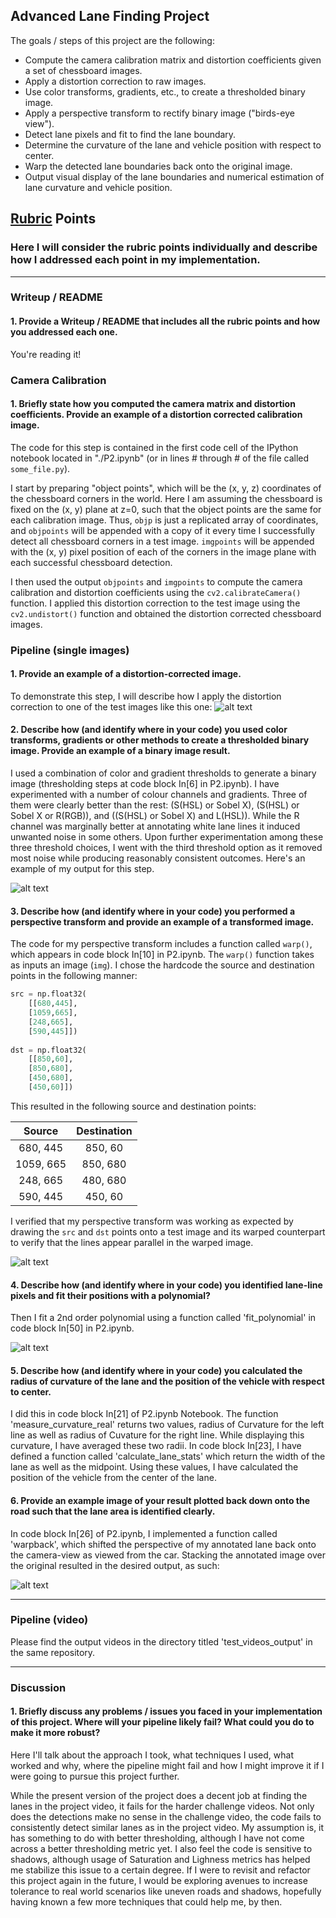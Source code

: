 ## Advanced Lane Finding Project

The goals / steps of this project are the following:

* Compute the camera calibration matrix and distortion coefficients given a set of chessboard images.
* Apply a distortion correction to raw images.
* Use color transforms, gradients, etc., to create a thresholded binary image.
* Apply a perspective transform to rectify binary image ("birds-eye view").
* Detect lane pixels and fit to find the lane boundary.
* Determine the curvature of the lane and vehicle position with respect to center.
* Warp the detected lane boundaries back onto the original image.
* Output visual display of the lane boundaries and numerical estimation of lane curvature and vehicle position.

[//]: # (Image References)

[image1]: undistorted.PNG "Undistorted"
[image2]: thresholding.PNG "Thresholding"
[image3]: warp.PNG "Warp"
[image4]: poly.PNG "Poly"
[image5]: final.PNG "Result"
[video1]: test_videos_output/ProjectVideoOutput.mp4 "Video"

## [Rubric](https://review.udacity.com/#!/rubrics/571/view) Points

### Here I will consider the rubric points individually and describe how I addressed each point in my implementation.  

---

### Writeup / README

#### 1. Provide a Writeup / README that includes all the rubric points and how you addressed each one. 

You're reading it!

### Camera Calibration

#### 1. Briefly state how you computed the camera matrix and distortion coefficients. Provide an example of a distortion corrected calibration image.

The code for this step is contained in the first code cell of the IPython notebook located in "./P2.ipynb" (or in lines # through # of the file called `some_file.py`).  

I start by preparing "object points", which will be the (x, y, z) coordinates of the chessboard corners in the world. Here I am assuming the chessboard is fixed on the (x, y) plane at z=0, such that the object points are the same for each calibration image.  Thus, `objp` is just a replicated array of coordinates, and `objpoints` will be appended with a copy of it every time I successfully detect all chessboard corners in a test image.  `imgpoints` will be appended with the (x, y) pixel position of each of the corners in the image plane with each successful chessboard detection.  

I then used the output `objpoints` and `imgpoints` to compute the camera calibration and distortion coefficients using the `cv2.calibrateCamera()` function.  I applied this distortion correction to the test image using the `cv2.undistort()` function and obtained the distortion corrected chessboard images.

### Pipeline (single images)

#### 1. Provide an example of a distortion-corrected image.

To demonstrate this step, I will describe how I apply the distortion correction to one of the test images like this one:
![alt text][image1]

#### 2. Describe how (and identify where in your code) you used color transforms, gradients or other methods to create a thresholded binary image.  Provide an example of a binary image result.

I used a combination of color and gradient thresholds to generate a binary image (thresholding steps at code block In[6] in P2.ipynb). I have experimented with a number of colour channels and gradients. Three of them were clearly better than the rest: (S(HSL) or Sobel X), (S(HSL) or Sobel X or R(RGB)), and ((S(HSL) or Sobel X) and L(HSL)). While the R channel was marginally better at annotating white lane lines it induced unwanted noise in some others. Upon further experimentation among these three threshold choices, I went with the third threshold option as it removed most noise while producing reasonably consistent outcomes. Here's an example of my output for this step. 

![alt text][image2]

#### 3. Describe how (and identify where in your code) you performed a perspective transform and provide an example of a transformed image.

The code for my perspective transform includes a function called `warp()`, which appears in code block In[10] in P2.ipynb. The `warp()` function takes as inputs an image (`img`). I chose the hardcode the source and destination points in the following manner:

```python
src = np.float32(
    [[680,445],
    [1059,665],
    [248,665],
    [590,445]])
    
dst = np.float32(
    [[850,60],
    [850,680],
    [450,680],
    [450,60]])
```

This resulted in the following source and destination points:

| Source        | Destination   | 
|:-------------:|:-------------:| 
| 680, 445      | 850, 60       | 
| 1059, 665     | 850, 680      |
| 248, 665      | 480, 680      |
| 590, 445      | 450, 60       |

I verified that my perspective transform was working as expected by drawing the `src` and `dst` points onto a test image and its warped counterpart to verify that the lines appear parallel in the warped image.

![alt text][image3]

#### 4. Describe how (and identify where in your code) you identified lane-line pixels and fit their positions with a polynomial?

Then I fit a 2nd order polynomial using a function called 'fit_polynomial' in code block In[50] in P2.ipynb.

![alt text][image4]

#### 5. Describe how (and identify where in your code) you calculated the radius of curvature of the lane and the position of the vehicle with respect to center.

I did this in code block In[21] of P2.ipynb Notebook. The function 'measure_curvature_real' returns two values, radius of Curvature for the left line as well as radius of Cuvature for the right line. While displaying this curvature, I have averaged these two radii. In code block In[23], I have defined a function called 'calculate_lane_stats' which return the width of the lane as well as the midpoint. Using these values, I have calculated the position of the vehicle from the center of the lane.


#### 6. Provide an example image of your result plotted back down onto the road such that the lane area is identified clearly.

In code block In[26] of P2.ipynb, I implemented a function called 'warpback', which shifted the perspective of my annotated lane back onto the camera-view as viewed from the car. Stacking the annotated image over the original resulted in the desired output, as such: 

![alt text][image5]

---

### Pipeline (video)

Please find the output videos in the directory titled 'test_videos_output' in the same repository.

---

### Discussion

#### 1. Briefly discuss any problems / issues you faced in your implementation of this project.  Where will your pipeline likely fail?  What could you do to make it more robust?

Here I'll talk about the approach I took, what techniques I used, what worked and why, where the pipeline might fail and how I might improve it if I were going to pursue this project further.

While the present version of the project does a decent job at finding the lanes in the project video, it fails for the harder challenge videos. Not only does the detections make no sense in the challenge video, the code fails to consistently detect similar lanes as in the project video. My assumption is, it has something to do with better thresholding, although I have not come across a better thresholding metric yet. I also feel the code is sensitive to shadows, although usage of Saturation and Lighness metrics has helped me stabilize this issue to a certain degree. If I were to revisit and refactor this project again in the future, I would be exploring avenues to increase tolerance to real world scenarios like uneven roads and shadows, hopefully having known a few more techniques that could help me, by then.
